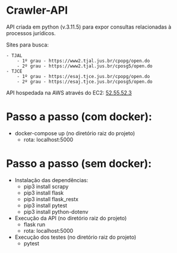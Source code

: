 
# Crawler-API

API criada em python (v.3.11.5) para expor consultas relacionadas à processos jurídicos. 

Sites para busca: 

    - TJAL
        - 1º grau - https://www2.tjal.jus.br/cpopg/open.do
        - 2º grau - https://www2.tjal.jus.br/cposg5/open.do
    - TJCE
        - 1º grau - https://esaj.tjce.jus.br/cpopg/open.do
        - 2º grau - https://esaj.tjce.jus.br/cposg5/open.do

API hospedada na AWS através do EC2: [52.55.52.3](http://54.233.75.213/)

# Passo a passo (com docker):
- docker-compose up (no diretório raiz do projeto)
    - rota: localhost:5000

# Passo a passo (sem docker):
- Instalação das dependências: 
    - pip3 install scrapy
    - pip3 install flask
    - pip3 install flask_restx
    - pip3 install pytest
    - pip3 install python-dotenv
- Execução da API (no diretório raiz do projeto)
    - flask run
    - rota: localhost:5000
- Execução dos testes (no diretório raiz do projeto)
    - pytest
